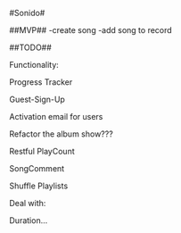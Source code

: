 #Sonido#

##MVP##
-create song
-add song to record

##TODO##

Functionality:

Progress Tracker

Guest-Sign-Up

Activation email for users

Refactor the album show???

Restful PlayCount

SongComment

Shuffle Playlists

Deal with:

Duration...
